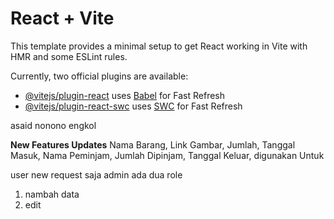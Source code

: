 # React + Vite

This template provides a minimal setup to get React working in Vite with HMR and some ESLint rules.

Currently, two official plugins are available:

- [@vitejs/plugin-react](https://github.com/vitejs/vite-plugin-react/blob/main/packages/plugin-react/README.md) uses [Babel](https://babeljs.io/) for Fast Refresh
- [@vitejs/plugin-react-swc](https://github.com/vitejs/vite-plugin-react-swc) uses [SWC](https://swc.rs/) for Fast Refresh

asaid nonono
engkol

**New Features Updates**
Nama Barang, Link Gambar, Jumlah, Tanggal Masuk, Nama Peminjam, Jumlah Dipinjam, Tanggal Keluar, digunakan Untuk

user new request saja 
admin ada dua role
1. nambah data
2. edit
